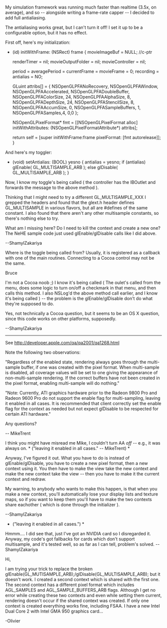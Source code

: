 

My simulation framework was running much faster than realtime (3.5x, on average), and so  -- alongside writing a frame-rate capper -- I decided to add full antialiasing.

The antialiasing works great, but I can't turn it off! I set it up to be a configurable option, but it has no effect.

First off, here's my initialization:

    
- (id) initWithFrame: (NSRect) frame
{
	movieImageBuf = NULL; //c-ptr
	
	renderTimer = nil;
	movieOutputFolder = nil;
	movieController = nil;
	
	period = averagePeriod = currentFrame = movieFrame = 0;
	recording = antialias = NO;	

	GLuint attribs[] = 
	{
		NSOpenGLPFANoRecovery,
		NSOpenGLPFAWindow,
		NSOpenGLPFAAccelerated,
		NSOpenGLPFADoubleBuffer,
		NSOpenGLPFAColorSize, 24,
		NSOpenGLPFAAlphaSize, 8,
		NSOpenGLPFADepthSize, 24,
		NSOpenGLPFAStencilSize, 8,
		NSOpenGLPFAAccumSize, 0,
		NSOpenGLPFASampleBuffers, 1,
		NSOpenGLPFASamples,4,
		0,0
	};

	NSOpenGLPixelFormat* fmt = 
		[[NSOpenGLPixelFormat alloc] initWithAttributes: (NSOpenGLPixelFormatAttribute*) attribs]; 
		
	return self = [super initWithFrame:frame pixelFormat: [fmt autorelease]];
}


And here's my toggler:

    

- (void) setAntialias: (BOOL) yesno
{
	antialias = yesno;
	if (antialias) glEnable( GL_MULTISAMPLE_ARB );
	else glDisable( GL_MULTISAMPLE_ARB );
}



Now, I know my toggle's being called ( the controller has the IBOutlet and forwards the message to the above method ). 

Thinking that I might need to try a different GL_MULTISAMPLE_XXX I grepped the headers and found that the glext.h header defines GL_MULTISAMPLE in various flavors, but all are #defines of the same constant. I also found that there aren't any other multisample constants, so there's nothing else to try.

What am I missing here? Do I need to kill the context and create a new one? The NeHE sample code just used glEnable/glDisable calls like I did above.

--ShamylZakariya

Where is the toggle being called from?  Usually, it is registered as a callback with one of the main routines.
Connecting to a Cocoa control may not be the same.

Bruce

I'm not a Cocoa noob ;) I know it's being called ( The oulet's called from the menu, does some logic to turn on/off a checkmark in that menu, and then calls this method. I also NSLog'd the above method call earlier, and I know it's being called ) -- the problem is the glEnable/glDisable don't do what they're supposed to do.

Yes, not technically a Cocoa question, but it seems to be an OS X question, since this code works on other platforms, supposedly.

--ShamylZakariya

----

See http://developer.apple.com/qa/qa2001/qa1268.html

Note the following two observations: 

"Regardless of the enabled state, rendering always goes through the multi-sample buffer, if one was created with the pixel format. When multi-sample is disabled, all coverage values will be set to one giving the appearance of non-multi-sample rendering. If the correct buffers have not been created in the pixel format, enabling multi-sample will do nothing."

"Note: Currently, ATI graphics hardware prior to the Radeon 9800 Pro and Radeon 9600 Pro do not support the enable flag for multi-sampling, leaving it enabled in all cases. It is recommended that client correctly set the enable flag for the context as needed but not expect glDisable to be respected for certain ATI hardware."

Any questions?

-- MikeTrent

I think you might have misread me Mike, I couldn't turn AA *off* -- e.g., it was always on. * ("leaving it enabled in all cases." -- MikeTrent) *

Anyway, I've figured it out. What you have to do is instead of glEnable/glDisable, you have to create a new pixel format, then a new context using it. You then have to make the view take the new context and make the new context take the view -- then you have to make it the current context and redraw.

My warning, to anybody who wants to make this happen, is that when you make a new context, you'll automatically lose your display lists and texture maps, so if you want to keep them you'll have to make the two contexts share eachother ( which is done through the initializer ).

--ShamylZakariya

 * ("leaving it enabled in all cases.") *

Hmmm.... I did see that, just I've got an NVIDIA card so I disregarded it. Anyway, my code's got fallbacks for cards which don't support multisample, and it's tested well, so as far as I can tell, problem's solved. --ShamylZakariya

Hi,

I am trying your trick to replace the broken glEnable(GL_MUTISAMPLE_ARB);/glDisable(GL_MULTISAMPLE_ARB); but it doesn't work. I created a second context which is shared with the first one. The second context has a different pixel format which includes AGL_SAMPLES and AGL_SAMPLE_BUFFERS_ARB flags. Although I get no error while creating these two contexts and even while setting them current, rendering doesn't occur if the shared context was created. If only one context is created everything works fine, including FSAA. I have a new Intel Dual Core 2 with Intel GMA 950 graphics card...

-Olivier
